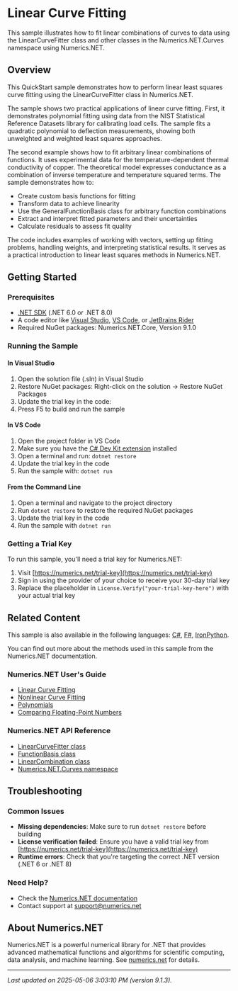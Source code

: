 # Linear Curve Fitting

This sample illustrates how to fit linear combinations of curves to data using the LinearCurveFitter class and other classes in the Numerics.NET.Curves namespace using Numerics.NET.

## Overview

This QuickStart sample demonstrates how to perform linear least squares curve fitting using the LinearCurveFitter 
class in Numerics.NET.

The sample shows two practical applications of linear curve fitting. First, it demonstrates polynomial 
fitting using data from the NIST Statistical Reference Datasets library for calibrating load cells. The 
sample fits a quadratic polynomial to deflection measurements, showing both unweighted and weighted 
least squares approaches.

The second example shows how to fit arbitrary linear combinations of functions. It uses experimental 
data for the temperature-dependent thermal conductivity of copper. The theoretical model expresses 
conductance as a combination of inverse temperature and temperature squared terms. The sample 
demonstrates how to:

- Create custom basis functions for fitting
- Transform data to achieve linearity
- Use the GeneralFunctionBasis class for arbitrary function combinations
- Extract and interpret fitted parameters and their uncertainties
- Calculate residuals to assess fit quality

The code includes examples of working with vectors, setting up fitting problems, handling weights, and
interpreting statistical results. It serves as a practical introduction to linear least squares methods
in Numerics.NET.


## Getting Started

### Prerequisites

- [.NET SDK](https://dotnet.microsoft.com/download) (.NET 6.0 or .NET 8.0)
- A code editor like [Visual Studio](https://visualstudio.microsoft.com/), [VS Code](https://code.visualstudio.com/), or [JetBrains Rider](https://www.jetbrains.com/rider/)
- Required NuGet packages: Numerics.NET.Core, Version 9.1.0

### Running the Sample

#### In Visual Studio
1. Open the solution file (.sln) in Visual Studio
2. Restore NuGet packages: Right-click on the solution → Restore NuGet Packages
3. Update the trial key in the code:
4. Press F5 to build and run the sample

#### In VS Code

1. Open the project folder in VS Code
2. Make sure you have the [C# Dev Kit extension](https://marketplace.visualstudio.com/items?itemName=ms-dotnettools.csdevkit) installed
3. Open a terminal and run: `dotnet restore`
4. Update the trial key in the code 
5. Run the sample with: `dotnet run`

#### From the Command Line

1. Open a terminal and navigate to the project directory
2. Run `dotnet restore` to restore the required NuGet packages
3. Update the trial key in the code
4. Run the sample with `dotnet run`

### Getting a Trial Key

To run this sample, you'll need a trial key for Numerics.NET:

1. Visit [https://numerics.net/trial-key](https://numerics.net/trial-key)
2. Sign in using the provider of your choice to receive your 30-day trial key
3. Replace the placeholder in `License.Verify("your-trial-key-here")` with your actual trial key

## Related Content

This sample is also available in the following languages: 
[C#](https://github.com/NumericsDotNet/quickstart-csharp/tree/net8.0/mathematics/curve-fitting-and-interpolation/linear-curve-fitting), [F#](https://github.com/NumericsDotNet/quickstart-fsharp/tree/net8.0/mathematics/curve-fitting-and-interpolation/linear-curve-fitting), [IronPython](https://github.com/NumericsDotNet/quickstart-ironpython/tree/net8.0/mathematics/curve-fitting-and-interpolation/linear-curve-fitting).

You can find out more about the methods used in this sample from the Numerics.NET documentation.

### Numerics.NET User's Guide

- [Linear Curve Fitting](https://numerics.net/documentation/latest/mathematics/curve-fitting/linear-curve-fitting)
- [Nonlinear Curve Fitting](https://numerics.net/documentation/latest/mathematics/curve-fitting/nonlinear-curve-fitting)
- [Polynomials](https://numerics.net/documentation/latest/mathematics/curves-and-interpolation/polynomials)
- [Comparing Floating-Point Numbers](https://numerics.net/documentation/latest/mathematics/general-classes/comparing-floating-point-numbers)

### Numerics.NET API Reference

- [LinearCurveFitter class](https://numerics.net/documentation/latest/reference/numerics.net.curves.linearcurvefitter)
- [FunctionBasis class](https://numerics.net/documentation/latest/reference/numerics.net.curves.functionbasis)
- [LinearCombination class](https://numerics.net/documentation/latest/reference/numerics.net.curves.linearcombination)
- [Numerics.NET.Curves namespace](https://numerics.net/documentation/latest/reference/numerics.net.curves)


## Troubleshooting

### Common Issues

- **Missing dependencies**: Make sure to run `dotnet restore` before building
- **License verification failed**: Ensure you have a valid trial key from [https://numerics.net/trial-key](https://numerics.net/trial-key)
- **Runtime errors**: Check that you're targeting the correct .NET version (.NET 6 or .NET 8)

### Need Help?

- Check the [Numerics.NET documentation](https://numerics.net/documentation/)
- Contact support at [support@numerics.net](mailto:support@numerics.net?subject=LinearCurveFitting%20QuickStart%20Sample%20%28Visual+Basic%29)

## About Numerics.NET

Numerics.NET is a powerful numerical library for .NET that provides advanced mathematical 
functions and algorithms for scientific computing, data analysis, and machine learning.
See [numerics.net](https://numerics.net) for details.

---

_Last updated on 2025-05-06 3:03:10 PM (version 9.1.3)._
